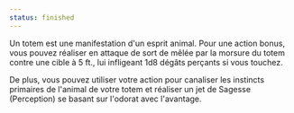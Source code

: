 ```yaml
---
status: finished
---
```

Un totem est une manifestation d'un esprit animal. Pour une action bonus, vous pouvez réaliser en attaque de sort de mêlée par la morsure du totem contre une cible à 5 ft., lui infligeant 1d8 dégâts perçants si vous touchez.

De plus, vous pouvez utiliser votre action pour canaliser les instincts primaires de l'animal de votre totem et réaliser un jet de Sagesse (Perception) se basant sur l'odorat avec l'avantage.